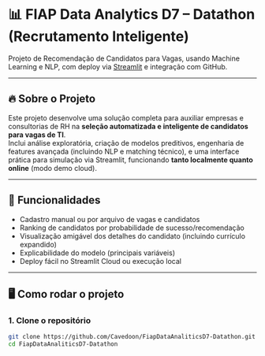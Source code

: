 # 📊 FIAP Data Analytics D7 – Datathon (Recrutamento Inteligente)

Projeto de Recomendação de Candidatos para Vagas, usando Machine Learning e NLP, com deploy via [Streamlit](https://streamlit.io/) e integração com GitHub.

---

## 🔥 Sobre o Projeto

Este projeto desenvolve uma solução completa para auxiliar empresas e consultorias de RH na **seleção automatizada e inteligente de candidatos para vagas de TI**.  
Inclui análise exploratória, criação de modelos preditivos, engenharia de features avançada (incluindo NLP e matching técnico), e uma interface prática para simulação via Streamlit, funcionando **tanto localmente quanto online** (modo demo cloud).

---

## 🚦 Funcionalidades

- Cadastro manual ou por arquivo de vagas e candidatos
- Ranking de candidatos por probabilidade de sucesso/recomendação
- Visualização amigável dos detalhes do candidato (incluindo currículo expandido)
- Explicabilidade do modelo (principais variáveis)
- Deploy fácil no Streamlit Cloud ou execução local

---

## 🖥️ Como rodar o projeto

### 1. Clone o repositório

```bash
git clone https://github.com/Cavedoon/FiapDataAnaliticsD7-Datathon.git
cd FiapDataAnaliticsD7-Datathon
